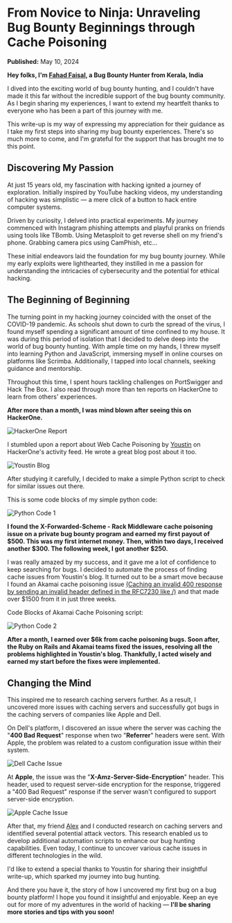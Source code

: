 # From Novice to Ninja: Unraveling Bug Bounty Beginnings through Cache Poisoning

**Published:** May 10, 2024

**Hey folks, I'm [Fahad Faisal](https://twitter.com/cametome006), a Bug Bounty Hunter from Kerala, India**

I dived into the exciting world of bug bounty hunting, and I couldn't have made it this far without the incredible support of the bug bounty community. As I begin sharing my experiences, I want to extend my heartfelt thanks to everyone who has been a part of this journey with me.

This write-up is my way of expressing my appreciation for their guidance as I take my first steps into sharing my bug bounty experiences. There's so much more to come, and I'm grateful for the support that has brought me to this point.


## Discovering My Passion

At just 15 years old, my fascination with hacking ignited a journey of exploration. Initially inspired by YouTube hacking videos, my understanding of hacking was simplistic — a mere click of a button to hack entire computer systems.

Driven by curiosity, I delved into practical experiments. My journey commenced with Instagram phishing attempts and playful pranks on friends using tools like TBomb. Using Metasploit to get reverse shell on my friend's phone. Grabbing camera pics using CamPhish, etc…

These initial endeavors laid the foundation for my bug bounty journey. While my early exploits were lighthearted, they instilled in me a passion for understanding the intricacies of cybersecurity and the potential for ethical hacking.

## The Beginning of Beginning

The turning point in my hacking journey coincided with the onset of the COVID-19 pandemic. As schools shut down to curb the spread of the virus, I found myself spending a significant amount of time confined to my house. It was during this period of isolation that I decided to delve deep into the world of bug bounty hunting. With ample time on my hands, I threw myself into learning Python and JavaScript, immersing myself in online courses on platforms like Scrimba. Additionally, I tapped into local channels, seeking guidance and mentorship.

Throughout this time, I spent hours tackling challenges on PortSwigger and Hack The Box. I also read through more than ten reports on HackerOne to learn from others' experiences.

**After more than a month, I was mind blown after seeing this on HackerOne.**

![HackerOne Report](/images/hackerone-report.png)

I stumbled upon a report about Web Cache Poisoning by [Youstin](https://youst.in/) on HackerOne's activity feed. He wrote a great blog post about it too.

![Youstin Blog](/images/youstin-blog.png)

After studying it carefully, I decided to make a simple Python script to check for similar issues out there.

This is some code blocks of my simple python code:

![Python Code 1](/images/python-code-1.png)

**I found the X-Forwarded-Scheme - Rack Middleware cache poisoning issue on a private bug bounty program and earned my first payout of $500. This was my first internet money. Then, within two days, I received another $300. The following week, I got another $250.**

I was really amazed by my success, and it gave me a lot of confidence to keep searching for bugs. I decided to automate the process of finding cache issues from Youstin's blog. It turned out to be a smart move because I found an Akamai cache poisoning issue [(Caching an invalid 400 response by sending an invalid header defined in the RFC7230 like /)](https://youst.in/posts/cache-poisoning-at-scale/) and that made over $1500 from it in just three weeks.

Code Blocks of Akamai Cache Poisoning script:

![Python Code 2](/images/python-code-2.png)

**After a month, I earned over $6k from cache poisoning bugs. Soon after, the Ruby on Rails and Akamai teams fixed the issues, resolving all the problems highlighted in Youstin's blog. Thankfully, I acted wisely and earned my start before the fixes were implemented.**

## Changing the Mind

This inspired me to research caching servers further. As a result, I uncovered more issues with caching servers and successfully got bugs in the caching servers of companies like Apple and Dell.

On Dell's platform, I discovered an issue where the server was caching the "**400 Bad Request**" response when two "**Referrer**" headers were sent. With Apple, the problem was related to a custom configuration issue within their system.

![Dell Cache Issue](/images/dell-cache-issue.png)

At **Apple**, the issue was the "**X-Amz-Server-Side-Encryption**" header. This header, used to request server-side encryption for the response, triggered a "400 Bad Request" response if the server wasn't configured to support server-side encryption.

![Apple Cache Issue](/images/apple-cache-issue.png)

After that, my friend [Alex](https://twitter.com/Al7eX91) and I conducted research on caching servers and identified several potential attack vectors. This research enabled us to develop additional automation scripts to enhance our bug hunting capabilities. Even today, I continue to uncover various cache issues in different technologies in the wild.

I'd like to extend a special thanks to Youstin for sharing their insightful write-up, which sparked my journey into bug hunting.

And there you have it, the story of how I uncovered my first bug on a bug bounty platform! I hope you found it insightful and enjoyable. Keep an eye out for more of my adventures in the world of hacking — **I'll be sharing more stories and tips with you soon!**
